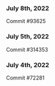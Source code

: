 ### July 8th, 2022

Commit #93625

### July 5th, 2022

Commit #314353


### July 4th, 2022

Commit #72281
